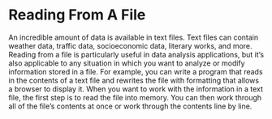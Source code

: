 # Reading From A File

An incredible amount of data is available in text files. Text files can contain
weather data, traffic data, socioeconomic data, literary works, and more.
Reading from a file is particularly useful in data analysis applications, but
it’s also applicable to any situation in which you want to analyze or modify
information stored in a file. For example, you can write a program that
reads in the contents of a text file and rewrites the file with formatting that
allows a browser to display it.
When you want to work with the information in a text file, the first step
is to read the file into memory. You can then work through all of the file’s
contents at once or work through the contents line by line.